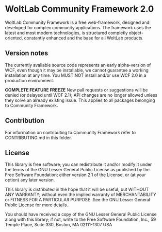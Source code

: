WoltLab Community Framework 2.0
===============================

WoltLab Community Framework is a free web-framework, designed and developed for complex community applications. The framework uses the latest and most modern technologies, is structured completly object-oriented, constantly enhanced and the base for all WoltLab products.

Version notes
-------------

The currently available source code represents an early alpha-version of WCF, even though it may be installable, we cannot guarantee a working installation at any time. You MUST NOT install and/or use WCF 2.0 in a production environment.

**COMPLETE FEATURE FREEZE**
New pull requests or suggestions will be denied (or delayed until WCF 2.1); API changes are no longer allowed unless they solve an already existing issue.
This applies to all packages belonging to Community Framework.

Contribution
------------

For information on contributing to Community Framework refer to CONTRIBUTING.md in this folder.

License
-------

This library is free software; you can redistribute it and/or
modify it under the terms of the GNU Lesser General Public License
as published by the Free Software Foundation; either version 2.1
of the License, or (at your option) any later version.

This library is distributed in the hope that it will be useful,
but WITHOUT ANY WARRANTY; without even the implied warranty of
MERCHANTABILITY or FITNESS FOR A PARTICULAR PURPOSE. See the GNU
Lesser General Public License for more details.

You should have received a copy of the GNU Lesser General Public
License along with this library; if not, write to the Free Software
Foundation, Inc., 59 Temple Place, Suite 330, Boston, MA 02111-1307 USA
